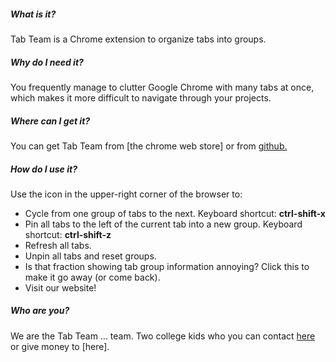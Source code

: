 <h5>What is it?</h5>
Tab Team is a Chrome extension to organize tabs into groups.

<h5>Why do I need it?</h5>
You frequently manage to clutter Google Chrome with many tabs at once, which makes it more difficult to navigate through your projects.
 
<h5>Where can I get it?</h5>
You can get Tab Team from [the chrome web store] or from <a href="http://github.com/blackstache/tab_team">github.</a>

<h5>How do I use it?</h5>
Use the icon in the upper-right corner of the browser to:
<ul>
<li>Cycle from one group of tabs to the next. Keyboard shortcut: <b>ctrl-shift-x</b></li>

<li>Pin all tabs to the left of the current tab into a new group. Keyboard shortcut: <b>ctrl-shift-z</b></li>

<li>Refresh all tabs.</li>

<li>Unpin all tabs and reset groups.</li>

<li>Is that fraction showing tab group information annoying? Click this to make it go away (or come back).</li>

<li>Visit our website!</li>
</ul>

<h5>Who are you?</h5>
We are the Tab Team ... team. Two college kids who you can contact <a href="mailto:tabteamext@gmail.com">here</a> or give money to [here].